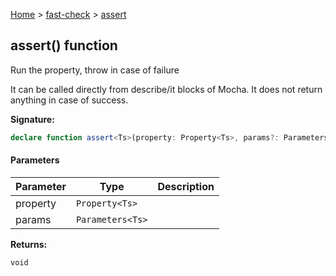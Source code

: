 [Home](/) &gt; [fast-check](../fast-check.md) &gt; [assert](assert_1.md)

## assert() function

Run the property, throw in case of failure

It can be called directly from describe/it blocks of Mocha. It does not return anything in case of success.

<b>Signature:</b>

```typescript
declare function assert<Ts>(property: Property<Ts>, params?: Parameters<Ts>): void;
```

#### Parameters

|  Parameter | Type | Description |
|  --- | --- | --- |
|  property | <code>Property&lt;Ts&gt;</code> |  |
|  params | <code>Parameters&lt;Ts&gt;</code> |  |

<b>Returns:</b>

`void`

